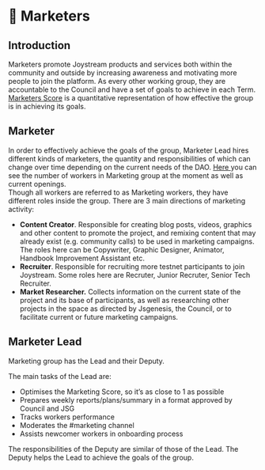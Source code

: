 # 🚀 Marketers

## Introduction

Marketers promote Joystream products and services both within the community and outside by increasing awareness and motivating more people to join the platform. As every other working group, they are accountable to the Council and have a set of goals to achieve in each Term. [Marketers Score](https://joystream.gitbook.io/testnet-workspace/testnet/council-period-scoring/marketers-score) is a quantitative representation of how effective the group is in achieving its goals.&#x20;

## Marketer

In order to effectively achieve the goals of the group, Marketer Lead hires different kinds of marketers, the quantity and responsibilities of which can change over time depending on the current needs of the DAO. [Here ](https://dao.joystream.org/#/working-groups/marketing)you can see the number of workers in Marketing group at the moment as well as current openings. \
Though all workers are referred to as Marketing workers, they have different roles inside the group. There are 3 main directions of marketing activity:&#x20;

* **Content Creator**. Responsible for creating blog posts, videos, graphics and other content to promote the project, and remixing content that may already exist (e.g. community calls) to be used in marketing campaigns. The roles here can be Copywriter, Graphic Designer, Animator, Handbook Improvement Assistant etc.
* **Recruiter**. Responsible for recruiting more testnet participants to join Joystream. Some roles here are Recruter, Junior Recruter, Senior Tech Recruiter.&#x20;
* **Market Researcher.** Collects information on the current state of the project and its base of participants, as well as researching other projects in the space as directed by Jsgenesis, the Council, or to facilitate current or future marketing campaigns.

## Marketer Lead

Marketing group has the Lead and their Deputy.&#x20;

The main tasks of the Lead are:&#x20;

* Optimises the Marketing Score, so it’s as close to 1 as possible
* Prepares weekly reports/plans/summary in a format approved by Council and JSG
* Tracks workers performance
* Moderates the #marketing channel
* Assists newcomer workers in onboarding process

The responsibilities of the Deputy are similar of those of the Lead. The Deputy helps the Lead to achieve the goals of the group.&#x20;
